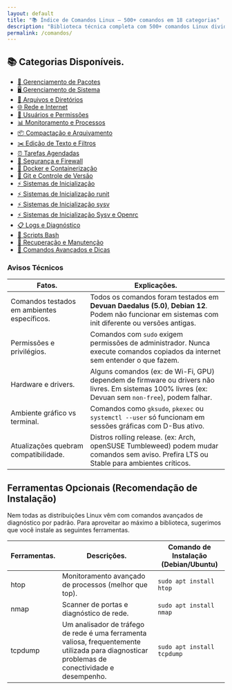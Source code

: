 ```yaml
---
layout: default
title: "📚 Índice de Comandos Linux — 500+ comandos em 18 categorias"
description: "Biblioteca técnica completa com 500+ comandos Linux divididos em 18 categorias. Tudo em tabelas práticas, copiáveis com 1 clique."
permalink: /comandos/
---
```



<section>




<h2> 📚 Categorias Disponíveis.</h2>

<ul class="lista-categorias">
  <li><a href="/gerenciamento-de-pacotes/">🔧 Gerenciamento de Pacotes</a></li>
  <li><a href="/gerenciamento-de-sistema/">🖥 Gerenciamento de Sistema</a></li>
  <li><a href="/arquivos-e-diretorios/">📁 Arquivos e Diretórios</a></li>
  <li><a href="/rede-e-internet/">🌐 Rede e Internet</a></li>
  <li><a href="/usuarios-e-permissoes/">🔐 Usuários e Permissões</a></li>
  <li><a href="/monitoramento-e-processos/">📊 Monitoramento e Processos</a></li>
  <li><a href="/compactacao-e-arquivamento/">📦 Compactação e Arquivamento</a></li>
  <li><a href="/edicao-de-texto-e-filtros/">✂️ Edição de Texto e Filtros</a></li>
  <li><a href="/tarefas-agendadas/">⏰ Tarefas Agendadas</a></li>
  <li><a href="/seguranca-e-firewall/">🔐 Segurança e Firewall</a></li>
  <li><a href="/docker-e-containerizacao/">🐋 Docker e Containerização</a></li>
  <li><a href="/git-e-controle-de-versao/">💾 Git e Controle de Versão</a></li>
  <li><a href="/sistemas-de-inicializacao/">⚡ Sistemas de Inicialização</a></li>
  <li><a href="/sistemas-de-inicializacao-runit/">⚡ Sistemas de Inicialização runit</a></li>
  <li><a href="/sistemas-de-inicializacao-sysv/">⚡ Sistemas de Inicialização sysv</a></li>
  <li><a href="/openrc-sysvinit/">⚡ Sistemas de Inicialização Sysv e Openrc </a></li>
  <li><a href="/logs-e-diagnostico/">📋 Logs e Diagnóstico</a></li>
  <li><a href="/scripts-bash-comandos/">📜 Scripts Bash</a></li>
  <li><a href="/recuperacao-e-manutencao/">🔧 Recuperação e Manutenção</a></li>
  <li><a href="/comandos-avancados-e-dicas/">🚀 Comandos Avançados e Dicas</a></li>
</ul>



<h3 id="avisos">Avisos Técnicos</h3>
<table class="evergreen-table">
  <thead>
    <tr>
      <th>Fatos.</th>
      <th>Explicações.</th>
    </tr>
  </thead>
  <tbody>
    <tr>
      <td data-label="Fato">Comandos testados em ambientes específicos.</td>
      <td data-label="Explicação">Todos os comandos foram testados em <strong>Devuan Daedalus (5.0)</strong>, <strong>Debian 12</strong>. Podem não funcionar em sistemas com init diferente ou versões antigas.</td>
    </tr>
    <tr>
      <td data-label="Fato">Permissões e privilégios.</td>
      <td data-label="Explicação">Comandos com <code>sudo</code> exigem permissões de administrador. Nunca execute comandos copiados da internet sem entender o que fazem.</td>
    </tr>
    <tr>
      <td data-label="Fato">Hardware e drivers.</td>
      <td data-label="Explicação">Alguns comandos (ex: de Wi-Fi, GPU) dependem de firmware ou drivers não livres. Em sistemas 100% livres (ex: Devuan sem <code>non-free</code>), podem falhar.</td>
    </tr>
    <tr>
      <td data-label="Fato">Ambiente gráfico vs terminal.</td>
      <td data-label="Explicação">Comandos como <code>gksudo</code>, <code>pkexec</code> ou <code>systemctl --user</code> só funcionam em sessões gráficas com D-Bus ativo.</td>
    </tr>
    <tr>
      <td data-label="Fato">Atualizações quebram compatibilidade.</td>
      <td data-label="Explicação">Distros rolling release. (ex: Arch, openSUSE Tumbleweed) podem mudar comandos sem aviso. Prefira LTS ou Stable para ambientes críticos.</td>
    </tr>
  </tbody>
</table>

<h2>Ferramentas Opcionais (Recomendação de Instalação)</h2>
<div>Nem todas as distribuições Linux vêm com comandos avançados de diagnóstico por padrão. Para aproveitar ao máximo a biblioteca, sugerimos que você instale as seguintes ferramentas.</div>



<table class="evergreen-table">
  <thead>
    <tr>
      <th>Ferramentas.</th>
      <th>Descrições.</th>
      <th>Comando de Instalação (Debian/Ubuntu)</th>
    </tr>
  </thead>
  <tbody>
    <tr>
      <td data-label="Ferramenta">htop</td>
      <td data-label="Descrição">Monitoramento avançado de processos (melhor que top).</td>
      <td data-label="Comando de Instalação (Debian/Ubuntu)"><code>sudo apt install htop</code></td>
    </tr>
    <tr>
      <td data-label="Ferramenta">nmap</td>
      <td data-label="Descrição">Scanner de portas e diagnóstico de rede.</td>
      <td data-label="Comando de Instalação (Debian/Ubuntu)"><code>sudo apt install nmap</code></td>
    </tr>
    <tr>
      <td data-label="Ferramenta">tcpdump</td>
      <td data-label="Descrição">Um analisador de tráfego de rede é uma ferramenta valiosa, frequentemente utilizada para diagnosticar problemas de conectividade e desempenho.</td>
      <td data-label="Comando de Instalação (Debian/Ubuntu)"><code>sudo apt install tcpdump</code></td>
    </tr>
  </tbody>
</table>



</section>
